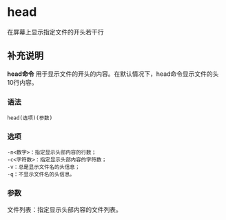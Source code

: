 head
===

在屏幕上显示指定文件的开头若干行

## 补充说明

**head命令** 用于显示文件的开头的内容。在默认情况下，head命令显示文件的头10行内容。

### 语法

```shell
head(选项)(参数)
```

### 选项

```shell
-n<数字>：指定显示头部内容的行数；
-c<字符数>：指定显示头部内容的字符数；
-v：总是显示文件名的头信息；
-q：不显示文件名的头信息。
```

### 参数

文件列表：指定显示头部内容的文件列表。


<!-- Linux命令行搜索引擎：https://jaywcjlove.github.io/linux-command/ -->